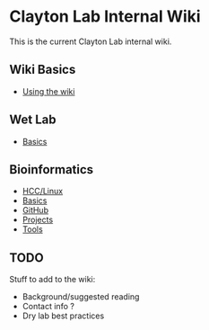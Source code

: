 # Clayton Lab Internal Wiki

This is the current Clayton Lab internal wiki.

## Wiki Basics

* [Using the wiki](usage/index.md)

## Wet Lab

* [Basics](wetlab/index.md)

## Bioinformatics

* [HCC/Linux](bioinformatics/hcc/index.md)
* [Basics](bioinformatics/basics.md) 
* [GitHub](bioinformatics/github.md)
* [Projects](bioinformatics/projects.md)
* [Tools](bioinformatics/tools/index.md)

## TODO

Stuff to add to the wiki:

* Background/suggested reading
* Contact info ?
* Dry lab best practices
